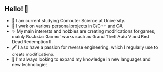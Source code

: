 ## Hello! 👋

- 📘 I am current studying Computer Science at University.
- 🔭 I work on various personal projects in C/C++ and C#.
- ✨ My main interests and hobbies are creating modifications for games, mainly Rockstar Games' works such as Grand Theft Auto V and Red Dead Redemption II.
- 🖋 I also have a passion for reverse engineering, which I regularly use to create modifications.
- 🧠 I'm always looking to expand my knowledge in new languages and new technologies.
